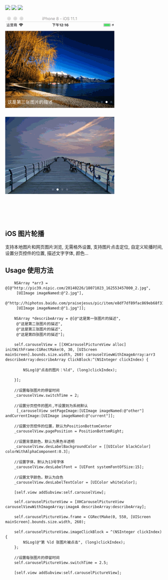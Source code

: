 
![](https://img.shields.io/badge/platform-iOS-red.svg)   ![](https://img.shields.io/badge/language-Objective--C%2FSwift%203.0-orange.svg) ![](https://img.shields.io/badge/license-MIT%20License-brightgreen.svg)


![image](https://raw.githubusercontent.com/Mill0/XHCarouselPicture/master/1.gif) 

## iOS 图片轮播

支持本地图片和网页图片浏览, 无需格外设置, 支持图片点击定位, 自定义轮播时间, 设置分页控件的位置, 描述文字字体, 颜色...



## Usage 使用方法
```objc
    NSArray *arr3 = @[@"http://pic39.nipic.com/20140226/18071023_162553457000_2.jpg",
     [UIImage imageNamed:@"2.jpg"], 
     @"http://hiphotos.baidu.com/praisejesus/pic/item/e8df7df89fac869eb68f316d.jpg", 
     [UIImage imageNamed:@"1.jpg"]];

    NSArray *describeArray = @[@"这是第一张图片的描述",
     @"这是第二张图片的描述", 
     @"这是第三张图片的描述", 
     @"这是第四张图片的描述"];

    self.carouselView = [[XHCarouselPictureView alloc] initWithFrame:CGRectMake(0, 30, [UIScreen mainScreen].bounds.size.width, 260) carouselViewWithImageArray:arr3 describeArray:describeArray ClickBlock:^(NSInteger clickIndex) {

        NSLog(@"点击的图片：%ld", (long)clickIndex);

    }];

    //设置每张图片的停留时间
    _carouselView.switchTime = 2;

    //设置分页控件的图片,不设置则为系统默认
     [_carouselView setPageImage:[UIImage imageNamed:@"other"] andCurrentImage:[UIImage imageNamed:@"current"]];

    //设置分页控件的位置，默认为PositionBottomCenter
    _carouselView.pagePosition = PositionBottomRight;

    //设置背景颜色，默认为黑色半透明
    _carouselView.desLabelBackgroundColor = [[UIColor blackColor] colorWithAlphaComponent:0.3];

    //设置字体，默认为13号字体
    _carouselView.desLabelFont = [UIFont systemFontOfSize:15];

    //设置文字颜色，默认为白色
    _carouselView.desLabelTextColor = [UIColor whiteColor];

    [self.view addSubview:self.carouselView];
```


```objc
    self.carouselPictureView = [XHCarouselPictureView carouselViewWithImageArray:imageA describeArray:describeArray];
    
    self.carouselPictureView.frame = CGRectMake(0, 550, [UIScreen mainScreen].bounds.size.width, 260);
    
    self.carouselPictureView.imageClickBlock = ^(NSInteger clickIndex) {
        NSLog(@"第 %ld 张图片被点击", (long)clickIndex);
    };
    
    //设置每张图片的停留时间
    self.carouselPictureView.switchTime = 2.5;
    
    [self.view addSubview:self.carouselPictureView];

```

